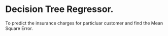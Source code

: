 # Decision Tree Regressor.
To predict the insurance charges for particluar customer and find the Mean Square Error.
